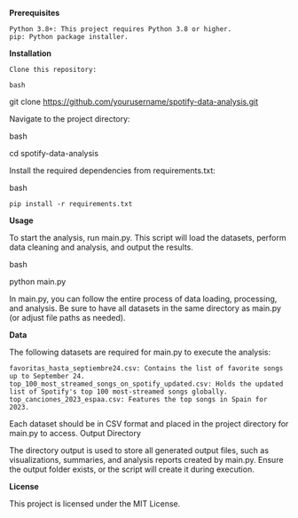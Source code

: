 **Prerequisites**

    Python 3.8+: This project requires Python 3.8 or higher.
    pip: Python package installer.

**Installation**

    Clone this repository:

    bash

git clone https://github.com/yourusername/spotify-data-analysis.git

  Navigate to the project directory:

  bash

  cd spotify-data-analysis

Install the required dependencies from requirements.txt:

   bash

    pip install -r requirements.txt

**Usage**

To start the analysis, run main.py. This script will load the datasets, perform data cleaning and analysis, and output the results.

  bash
  
  python main.py

  In main.py, you can follow the entire process of data loading, processing, and analysis. Be sure to have all datasets in the same directory as main.py (or adjust file paths as needed).

**Data**

The following datasets are required for main.py to execute the analysis:

    favoritas_hasta_septiembre24.csv: Contains the list of favorite songs up to September 24.
    top_100_most_streamed_songs_on_spotify_updated.csv: Holds the updated list of Spotify's top 100 most-streamed songs globally.
    top_canciones_2023_espaa.csv: Features the top songs in Spain for 2023.

Each dataset should be in CSV format and placed in the project directory for main.py to access.
Output Directory

The directory output is used to store all generated output files, such as visualizations, summaries, and analysis reports created by main.py. Ensure the output folder exists, or the script will create it during execution.

**License**

This project is licensed under the MIT License.
